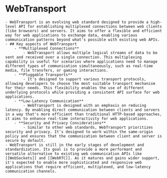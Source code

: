 # WebTransport
	- WebTransport is an evolving web standard designed to provide a high-level API for establishing multiplexed connections between web clients (like browsers) and servers. It aims to offer a flexible and efficient way for web applications to exchange data, enabling various communication patterns beyond what's possible with existing web APIs.
	- ## Key aspects of WebTransport
		- **Multiplexed Connections**
			- WebTransport allows multiple logical streams of data to be sent and received over a single connection. This multiplexing capability is useful for scenarios where applications need to manage different types of communication simultaneously, such as real-time media, file transfers, or gaming interactions.
		- **Pluggable Transports**
			- It's designed to support various transport protocols, allowing developers to choose the most suitable transport mechanism for their needs. This flexibility enables the use of different underlying protocols while providing a consistent API surface for web applications.
		- **Low-Latency Communication**
			- WebTransport is designed with an emphasis on reducing latency. By enabling direct communication between clients and servers in a way that's more efficient than traditional HTTP-based approaches, it aims to enhance real-time interactivity for web applications.
		- **Security and Privacy Considerations**
			- Similar to other web standards, WebTransport prioritizes security and privacy. It's designed to work within the same-origin policy and ensures that the communication between client and server is secure by default.
	- WebTransport is still in the early stages of development and standardization. Its goal is to provide a more performant and versatile alternative to existing web communication APIs like [[WebSockets]] and [[WebRTC]]. As it matures and gains wider support, it's expected to enable more sophisticated and responsive web applications that require efficient, multiplexed, and low-latency communication channels.